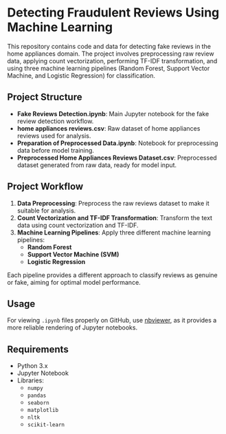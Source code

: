 # Detecting Fraudulent Reviews Using Machine Learning

This repository contains code and data for detecting fake reviews in the home appliances domain. The project involves preprocessing raw review data, applying count vectorization, performing TF-IDF transformation, and using three machine learning pipelines (Random Forest, Support Vector Machine, and Logistic Regression) for classification.

## Project Structure

- **Fake Reviews Detection.ipynb**: Main Jupyter notebook for the fake review detection workflow.
- **home appliances reviews.csv**: Raw dataset of home appliances reviews used for analysis.
- **Preparation of Preprocessed Data.ipynb**: Notebook for preprocessing data before model training.
- **Preprocessed Home Appliances Reviews Dataset.csv**: Preprocessed dataset generated from raw data, ready for model input.

## Project Workflow

1. **Data Preprocessing**: Preprocess the raw reviews dataset to make it suitable for analysis.
2. **Count Vectorization and TF-IDF Transformation**: Transform the text data using count vectorization and TF-IDF.
3. **Machine Learning Pipelines**: Apply three different machine learning pipelines:
   - **Random Forest**
   - **Support Vector Machine (SVM)**
   - **Logistic Regression**
   
Each pipeline provides a different approach to classify reviews as genuine or fake, aiming for optimal model performance.

## Usage

For viewing `.ipynb` files properly on GitHub, use [nbviewer](https://nbviewer.org/), as it provides a more reliable rendering of Jupyter notebooks.

## Requirements

- Python 3.x
- Jupyter Notebook
- Libraries:
  - `numpy`
  - `pandas`
  - `seaborn`
  - `matplotlib`
  - `nltk`
  - `scikit-learn`
